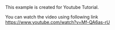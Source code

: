 This example is created for Youtube Tutorial.

You can watch the video using following link https://www.youtube.com/watch?v=Mf-QA6as-rU
